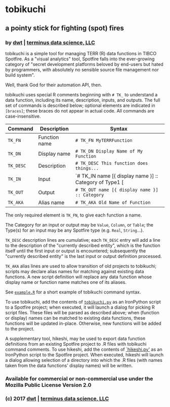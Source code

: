 # tobikuchi
## a pointy stick for fighting (spot) fires
### by [dwt](https://github.com/derrickturk) | [terminus data science, LLC](https://www.terminusdatascience.com)

tobikuchi is a simple tool for managing TERR (R) data functions in TIBCO Spotfire. As a "visual analytics" tool, Spotfire falls into the ever-growing category of "secret development platforms beloved by end-users but hated by programmers, with absolutely no sensible source file management nor build system".

Well, thank God for their automation API, then.

tobikuchi uses special R comments beginning with `# TK_` to understand a data function, including its name, description, inputs, and outputs.
The full set of commands is described below; optional elements are indicated in `[braces]`; these braces do not appear in actual code.
All commands are case-insensitive.

|Command   |Description   |Syntax                                                                   |
|----------|--------------|-------------------------------------------------------------------------|
|`TK_FN`   |Function name |`# TK_FN MyTERRFunction`                                                 |
|`TK_DN`   |Display name  |`# TK_DN Display Name of My Function`                                    |
|`TK_DESC` |Description   |`# TK_DESC This function does things...`                                 |
|`TK_IN`   |Input         |`# TK_IN name [{ display name }] :: Category of Type1 [| Type2]...`      |
|`TK_OUT`  |Output        |`# TK_OUT name [{ display name }] :: Category`                           |
|`TK_AKA`  |Alias name    |`# TK_AKA Old Name of Function`                                          |

The only required element is `TK_FN`, to give each function a name.

The Category for an input or output may be `Value`, `Column`, or `Table`; the Type(s) for an input may be any Spotfire type (e.g. `Real`, `String`...).

`TK_DESC` description lines are cumulative; each `TK_DESC` entry will add a line to the description of the "currently described entity", which is the function itself until the first input or output is encountered; subsequently the "currently described entity" is the last input or output definition processed.

`TK_AKA` alias lines are used to allow transition of old projects to tobikuchi; scripts may declare alias names for matching against existing data functions. A new script definition will replace any data function whose display name or function name matches one of its aliases.

See [`example.R`](example.R) for a short example of tobikuchi command syntax.

To use tobikuchi, add the contents of [`tobikuchi.py`](tobikuchi.py) as an IronPython script to a Spotfire project; when executed, it will launch a dialog for picking R script files.
These files will be parsed as described above; when (function or display) names can be matched to existing data functions, these functions will be updated in-place. Otherwise, new functions will be added to the project.

A supplementary tool, hikeshi, may be used to export data function definitions from an existing Spotfire project to .R files with tobikuchi command comments. To use hikeshi, add the contents of [`hikeshi.py'](hikeshi.py) as an IronPython script to the Spotfire project. When executed, hikeshi will launch a dialog allowing selection of a directory into which the .R files (with names taken from the data functions' display names) will be written.

### Available for commercial or non-commercial use under the Mozilla Public License Version 2.0
### (c) 2017 [dwt](https://github.com/derrickturk) | [terminus data science, LLC](https://www.terminusdatascience.com)
